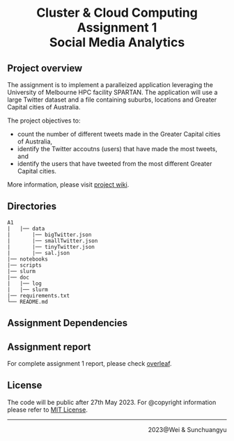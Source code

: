 <div align=center><h1>Cluster & Cloud Computing Assignment 1 <br> Social Media Analytics</h1></div>

## Project overview

The assignment is to implement a paralleized application leveraging the University of Melbourne HPC facility SPARTAN. The application will use a large Twitter dataset and a file containing suburbs, locations and Greater Capital cities of Australia.

The project objectives to:

- count the number of different tweets made in the Greater Capital cities of Australia,
- identify the Twitter accoutns (users) that have made the most tweets, and
- identify the users that have tweeted from the most different Greater Capital cities.

More information, please visit [project wiki](https://github.com/rNLKJA/2023-S1-COMP90024-A1/wiki).

## Directories

```
A1
|   |── data
|       |── bigTwitter.json
|       |── smallTwitter.json
|       |── tinyTwitter.json
|       |── sal.json
|── notebooks
|── scripts
|── slurm
|── doc
|   |── log
|   |── slurm
|── requirements.txt
└── README.md
```

## Assignment Dependencies

<!-- TODO: provide request dependence information and installatino methods, it will be good if there is a auto install/deployment script -->

## Assignment report

<!-- Write a short project outcomes here -->

For complete assignment 1 report, please check [overleaf](https://www.overleaf.com/read/sdsczmmdxzvq).

## License

The code will be public after 27th May 2023. For @copyright information please refer to [MIT License](./LICENSE).

<!-- TODO: create MIT license -->

---

<!-- TODO: write team name -->
<p align=right>2023@Wei & Sunchuangyu</p>

